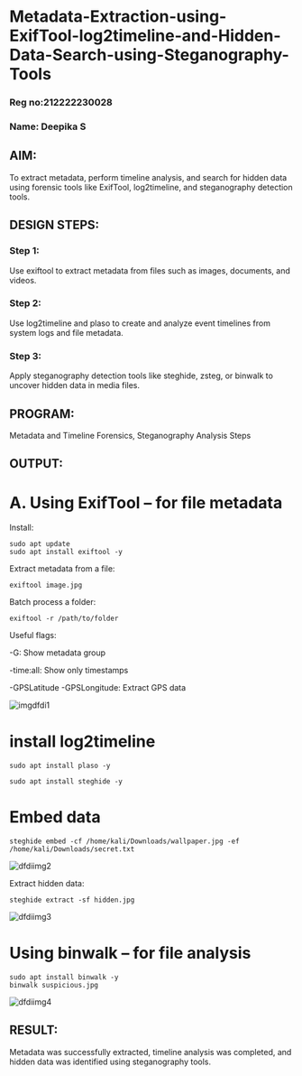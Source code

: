 # Metadata-Extraction-using-ExifTool-log2timeline-and-Hidden-Data-Search-using-Steganography-Tools
### Reg no:212222230028
### Name: Deepika S
## AIM:
To extract metadata, perform timeline analysis, and search for hidden data using forensic tools like ExifTool, log2timeline, and steganography detection tools.

## DESIGN STEPS:
### Step 1:
Use exiftool to extract metadata from files such as images, documents, and videos.

### Step 2:
Use log2timeline and plaso to create and analyze event timelines from system logs and file metadata.

### Step 3:
Apply steganography detection tools like steghide, zsteg, or binwalk to uncover hidden data in media files.

## PROGRAM:
Metadata and Timeline Forensics, Steganography Analysis Steps

## OUTPUT:
# A. Using ExifTool – for file metadata

 Install:
```
sudo apt update
sudo apt install exiftool -y
```
 Extract metadata from a file:
```
exiftool image.jpg
```
 Batch process a folder:
```
exiftool -r /path/to/folder
```
Useful flags:

-G: Show metadata group

-time:all: Show only timestamps

-GPSLatitude -GPSLongitude: Extract GPS data

![imgdfdi1](https://github.com/user-attachments/assets/2ec66cb1-b62c-4a46-abfa-1c6c6f025bbb)


# install log2timeline
```
sudo apt install plaso -y
```
```
sudo apt install steghide -y
```
# Embed data
```
steghide embed -cf /home/kali/Downloads/wallpaper.jpg -ef /home/kali/Downloads/secret.txt
```
![dfdiimg2](https://github.com/user-attachments/assets/1359bf15-1dd3-4958-b4f3-eb7e9cce818a)


Extract hidden data:
```
steghide extract -sf hidden.jpg
```
![dfdiimg3](https://github.com/user-attachments/assets/55041bfd-f4c4-41fc-8040-6b155f0e8c0e)


# Using binwalk – for file analysis

```
sudo apt install binwalk -y
binwalk suspicious.jpg
```
![dfdiimg4](https://github.com/user-attachments/assets/05f39d69-4565-4d2a-89f9-bee45945725b)



## RESULT:
Metadata was successfully extracted, timeline analysis was completed, and hidden data was identified using steganography tools.

